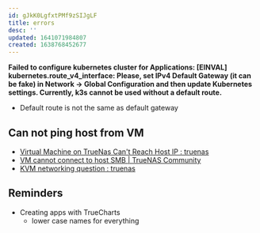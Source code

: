 ```yaml
---
id: gJkK0LgfxtPMf9zSIJgLF
title: errors
desc: ''
updated: 1641071984807
created: 1638768452677
---
```



**Failed to configure kubernetes cluster for Applications: [EINVAL] kubernetes.route_v4_interface: Please, set IPv4 Default Gateway (it can be fake) in Network → Global Configuration and then update Kubernetes settings. Currently, k3s cannot be used without a default route.**

* Default route is not the same as default gateway

## Can not ping host from VM

* [Virtual Machine on TrueNas Can't Reach Host IP : truenas](https://old.reddit.com/r/truenas/comments/mswvyb/virtual_machine_on_truenas_cant_reach_host_ip/)
* [VM cannot connect to host SMB | TrueNAS Community](https://www.truenas.com/community/threads/vm-cannot-connect-to-host-smb.92805/)
* [KVM networking question : truenas](https://old.reddit.com/r/truenas/comments/ndxsmg/kvm_networking_question/)

## Reminders

* Creating apps with TrueCharts
  * lower case names for everything